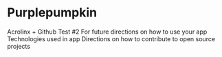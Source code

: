 # Purplepumpkin
Acrolinx + Github Test #2
For future directions on how to use your app
Technologies used in app
Directions on how to contribute to open source projects